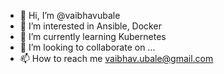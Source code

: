 - 👋 Hi, I’m @vaibhavubale
- 👀 I’m interested in Ansible, Docker
- 🌱 I’m currently learning Kubernetes
- 💞️ I’m looking to collaborate on ...
- 📫 How to reach me vaibhav.ubale@gmail.com

<!---
vaibhavubale/vaibhavubale is a ✨ special ✨ repository because its `README.md` (this file) appears on your GitHub profile.
You can click the Preview link to take a look at your changes.
--->
